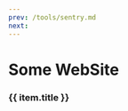 ```yaml
---
prev: /tools/sentry.md
next: 
---
```


# Some WebSite

<!-- <template> -->
  <div v-for="(item, i) in linkList" :key="i">
    <h3>{{ item.title }}</h3>
    <div>
      <card :defaultValue="item.children"/>
    </div>
  </div>
<!-- </template> -->

<script setup>
import { ref } from 'vue'

const linkList = ref([])

linkList.value = [
  {
    title: '网站记录',
    children: [
      {
        "title": "VuePress",
        "link": "https://v2.vuepress.vuejs.org/zh/"
      },
      {
        "title": "中文独立博客列表",
        "link": "https://github.com/timqian/chinese-independent-blogs"
      },
      {
        "title": "clean-code-javascript",
        "link": "https://github.com/ryanmcdermott/clean-code-javascript"
      },
      {
        "title": "疫情数据(腾讯)",
        "link": "https://feiyan.wecity.qq.com/wuhan/dist/index.html#/?tab=shishitongbao&randId=0.13653898872564252"
      },
      {
        "title": "通信行程卡模拟(Cloudflare)",
        "link": "https://tripcard.pages.dev"
      },
      {
        "title": "通信行程卡模拟(Netlify)",
        "link": "https://kind-snyder-68dad8.netlify.app"
      }
    ]
  }
]
</script>
